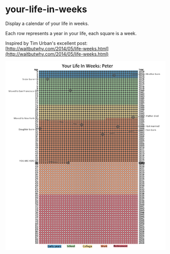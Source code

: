 # your-life-in-weeks
Display a calendar of your life in weeks.

Each row represents a year in your life, each square is a week.

Inspired by Tim Urban's excellent post: [http://waitbutwhy.com/2014/05/life-weeks.html](http://waitbutwhy.com/2014/05/life-weeks.html)

![Your Life in Weeks](your_life_in_weeks.png)
